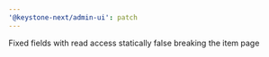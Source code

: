```yaml
---
'@keystone-next/admin-ui': patch
---
```


Fixed fields with read access statically false breaking the item page
